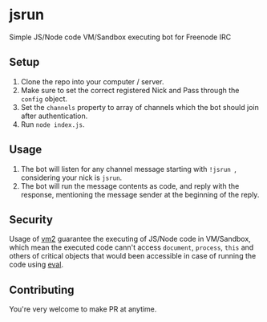 # jsrun
Simple JS/Node code VM/Sandbox executing bot for Freenode IRC

## Setup
1. Clone the repo into your computer / server.
2. Make sure to set the correct registered Nick and Pass through the `config` object.
3. Set the `channels` property to array of channels which the bot should join after authentication.
3. Run `node index.js`.

## Usage
1. The bot will listen for any channel message starting with `!jsrun `, considering your nick is `jsrun`.
2. The bot will run the message contents as code, and reply with the response, mentioning the message sender at the beginning of the reply.

## Security
Usage of [vm2](https://github.com/patriksimek/vm2) guarantee the executing of JS/Node code in VM/Sandbox, which mean the executed code cann't access `document`, `process`, `this` and others of critical objects that would been accessible in case of running the code using [eval](https://developer.mozilla.org/en-US/docs/Web/JavaScript/Reference/Global_Objects/eval).

## Contributing
You're very welcome to make PR at anytime.
